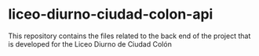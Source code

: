 # liceo-diurno-ciudad-colon-api
This repository contains the files related to the back end of the project that is developed for the Liceo Diurno de Ciudad Colón
